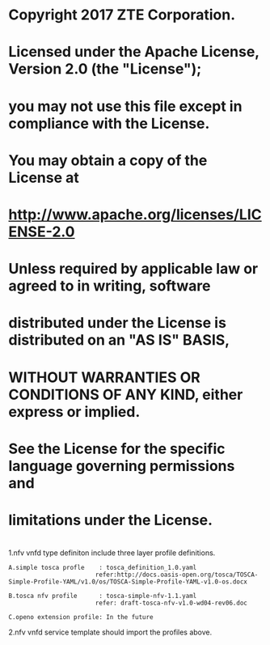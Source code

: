 #
# Copyright 2017 ZTE Corporation.
#
# Licensed under the Apache License, Version 2.0 (the "License");
# you may not use this file except in compliance with the License.
# You may obtain a copy of the License at
#
#         http://www.apache.org/licenses/LICENSE-2.0
#
# Unless required by applicable law or agreed to in writing, software
# distributed under the License is distributed on an "AS IS" BASIS,
# WITHOUT WARRANTIES OR CONDITIONS OF ANY KIND, either express or implied.
# See the License for the specific language governing permissions and
# limitations under the License.
#

1.nfv vnfd type definiton include three layer profile definitions.

	A.simple tosca profle    : tosca_definition_1.0.yaml
                            refer:http://docs.oasis-open.org/tosca/TOSCA-Simple-Profile-YAML/v1.0/os/TOSCA-Simple-Profile-YAML-v1.0-os.docx

	B.tosca nfv profile      : tosca-simple-nfv-1.1.yaml
                            refer: draft-tosca-nfv-v1.0-wd04-rev06.doc

	C.openo extension profile: In the future

2.nfv vnfd service template should import the profiles above.